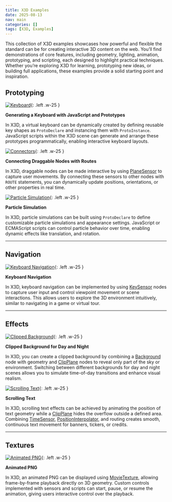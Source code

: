 ```yaml
---
title: X3D Examples
date: 2025-08-13
nav: main
categories: []
tags: [X3D, Examples]
---
```


This collection of X3D examples showcases how powerful and flexible the standard can be for creating interactive 3D content on the web. You’ll find demonstrations of core features, including geometry, lighting, animation, prototyping, and scripting, each designed to highlight practical techniques. Whether you’re exploring X3D for learning, prototyping new ideas, or building full applications, these examples provide a solid starting point and inspiration.

## Prototyping

[![Keyboard](https://create3000.github.io/media/x_ite/examples/kbrd/screenshot.png)](/x_ite/playground/?url=https://create3000.github.io/media/x_ite/examples/kbrd/kbrd.x3d){: .left .w-25 }

**Generating a Keyboard with JavaScript and Prototypes**

In X3D, a virtual keyboard can be dynamically created by defining reusable key shapes as `ProtoDeclare` and instancing them with `ProtoInstance`. JavaScript scripts within the X3D scene can generate and arrange these prototypes programmatically, enabling interactive keyboard layouts.

[![Connectors](https://create3000.github.io/media/x_ite/examples/connectors/screenshot.png)](/x_ite/playground/?url=https://create3000.github.io/media/x_ite/examples/connectors/connectors.x3d){: .left .w-25 }

**Connecting Draggable Nodes with Routes**

In X3D, draggable nodes can be made interactive by using [PlaneSensor](/x_ite/components/pointingdevicesensor/planesensor/) to capture user movements. By connecting these sensors to other nodes with `ROUTE` statements, you can dynamically update positions, orientations, or other properties in real time.

[![Particle Simulation](https://create3000.github.io/media/x_ite/examples/particle-simulation/screenshot.png)](/x_ite/playground/?url=https://create3000.github.io/media/x_ite/examples/particle-simulation/particle-simulation.x3d){: .left .w-25 }

**Particle Simulation**

In X3D, particle simulations can be built using `ProtoDeclare` to define customizable particle simulations and appearance settings. JavaScript or ECMAScript scripts can control particle behavior over time, enabling dynamic effects like translation, and rotation.

---

## Navigation

[![Keyboard Navigation](https://create3000.github.io/media/x_ite/examples/keyboard-navigation/screenshot.png)](/x_ite/playground/?url=https://create3000.github.io/media/x_ite/examples/keyboard-navigation/keyboard-navigation.x3d){: .left .w-25 }

**Keyboard Navigation**

In X3D, keyboard navigation can be implemented by using [KeySensor](/x_ite/components/keydevicesensor/keysensor/) nodes to capture user input and control viewpoint movement or scene interactions. This allows users to explore the 3D environment intuitively, similar to navigating in a game or virtual tour.

---

## Effects

[![Clipped Background](https://create3000.github.io/media/x_ite/examples/clipped-background/screenshot.png)](/x_ite/playground/?url=https://create3000.github.io/media/x_ite/examples/clipped-background/clipped-background.x3d){: .left .w-25 }

**Clipped Background for Day and Night**

In X3D, you can create a clipped background by combining a [Background](/x_ite/components/environmentaleffects/background/) node with geometry and [ClipPlane](/x_ite/components/rendering/clipplane/) nodes to reveal only part of the sky or environment. Switching between different backgrounds for day and night scenes allows you to simulate time-of-day transitions and enhance visual realism.

[![Scrolling Text](https://create3000.github.io/media/x_ite/examples/scrolling-text/screenshot.png)](/x_ite/playground/?url=https://create3000.github.io/media/x_ite/examples/scrolling-text/scrolling-text.x3d){: .left .w-25 }

**Scrolling Text**

In X3D, scrolling text effects can be achieved by animating the position of text geometry while a [ClipPlane](/x_ite/components/rendering/clipplane/) hides the overflow outside a defined area. Combining [TimeSensor](/x_ite/components/time/timesensor/), [PositionInterpolator](/x_ite/components/interpolation/positioninterpolator/), and routing creates smooth, continuous text movement for banners, tickers, or credits.

---

## Textures

[![Animated PNG](https://create3000.github.io/media/x_ite/examples/animated-png/screenshot.png)](/x_ite/playground/?url=https://create3000.github.io/media/x_ite/examples/animated-png/animated-png.x3d){: .left .w-25 }

**Animated PNG**

In X3D, an animated PNG can be displayed using [MovieTexture](/x_ite/components/texturing/movietexture/), allowing frame-by-frame playback directly on 3D geometry. Custom controls implemented with sensors and scripts can start, pause, or resume the animation, giving users interactive control over the playback.
